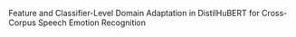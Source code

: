 Feature and Classifier-Level Domain Adaptation in DistilHuBERT for Cross-Corpus Speech Emotion Recognition
